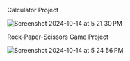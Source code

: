 Calculator Project

![Screenshot 2024-10-14 at 5 21 30 PM](https://github.com/user-attachments/assets/48332e03-fea1-45aa-be6a-fe4accad9593)

Rock-Paper-Scissors Game Project

![Screenshot 2024-10-14 at 5 24 56 PM](https://github.com/user-attachments/assets/8e9e0b2f-8134-4239-bfbe-27ab157a60d0)



